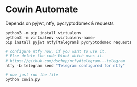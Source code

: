 # Cowin Automate

Depends on pyjwt, ntfy, pycryptodomex & requests

```python
python3 -m pip install virtualenv
python3 -m virtualenv <virtualenv-name>
pip install pyjwt ntfy[telegram] pycryptodomex requests

# configure ntfy now, if you want to use it.
# Else delete the code block which uses it.
# https://github.com/dschep/ntfy#telegram---telegram
ntfy -b telegram send "Telegram configured for ntfy"

# now just run the file
python cowin.py
```